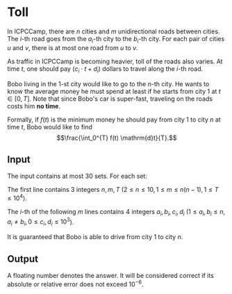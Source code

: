 # Toll

In ICPCCamp, there are $n$ cities and $m$ unidirectional roads between cities.
The $i$-th road goes from the $a_i$-th city to the $b_i$-th city.
For each pair of cities $u$ and $v$, there is at most one road from $u$ to $v$.

As traffic in ICPCCamp is becoming heavier, toll of the roads also varies.
At time $t$, one should pay $(c_i \cdot t + d_i)$ dollars to travel along the $i$-th road.

Bobo living in the $1$-st city would like to go to the $n$-th city.
He wants to know the average money he must spend at least if he starts from city $1$ at $t \in [0, T]$.
Note that since Bobo's car is super-fast, traveling on the roads costs him **no time**.

Formally, if $f(t)$ is the minimum money he should pay from city $1$ to city $n$ at time $t$,
Bobo would like to find $$\frac{\int_0^{T} f(t) \mathrm{d}t}{T}.$$

## Input

The input contains at most $30$ sets. For each set:

The first line contains $3$ integers $n, m, T$ ($2 \leq n \leq 10, 1 \leq m \leq n(n - 1), 1 \leq T \leq 10^4$).

The $i$-th of the following $m$ lines contains $4$ integers $a_i, b_i, c_i, d_i$
($1 \leq a_i, b_i \leq n, a_i \neq b_i, 0 \leq c_i, d_i \leq 10^3$).

It is guaranteed that Bobo is able to drive from city $1$ to city $n$.

## Output

A floating number denotes the answer.
It will be considered correct if its absolute or relative error does not exceed $10^{-6}$.
